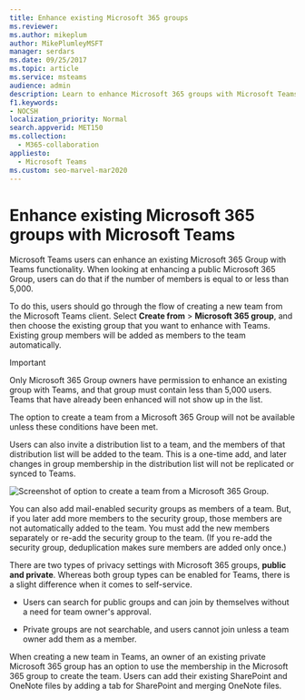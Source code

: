 ```yaml
---
title: Enhance existing Microsoft 365 groups
ms.reviewer: 
ms.author: mikeplum
author: MikePlumleyMSFT
manager: serdars
ms.date: 09/25/2017
ms.topic: article
ms.service: msteams
audience: admin
description: Learn to enhance Microsoft 365 groups with Microsoft Teams by inviting a distribution list to a team, add mail-enabled security groups, and more.
f1.keywords:
- NOCSH
localization_priority: Normal
search.appverid: MET150
ms.collection: 
  - M365-collaboration
appliesto: 
  - Microsoft Teams
ms.custom: seo-marvel-mar2020
---
```


# Enhance existing Microsoft 365 groups with Microsoft Teams

Microsoft Teams users can enhance an existing Microsoft 365 Group with Teams functionality. When looking at enhancing a public Microsoft 365 Group, users can do that if the number of members is equal to or less than 5,000.

To do this, users should go through the flow of creating a new team from the Microsoft Teams client. Select **Create from** > **Microsoft 365 group**, and then choose the existing group that you want to enhance with Teams. Existing group members will be added as members to the team automatically.

> [!IMPORTANT]
> Only Microsoft 365 Group owners have permission to enhance an existing group with Teams, and that group must contain less than 5,000 users. Teams that have already been enhanced will not show up in the list.
>
>The option to create a team from a Microsoft 365 Group will not be available unless these conditions have been met.

Users can also invite a distribution list to a team, and the members of that distribution list will be added to the team. This is a one-time add, and later changes in group membership in the distribution list will not be replicated or synced to Teams.

![Screenshot of option to create a team from a Microsoft 365 Group.](media/Enhance_Existing_Office_365_groups_with_Microsoft_Teams_image2.png)

You can also add mail-enabled security groups as members of a team. But, if you later add more members to the security group, those members are not automatically added to the team. You must add the new members separately or re-add the security group to the team. (If you re-add the security group, deduplication makes sure members are added only once.)

There are two types of privacy settings with Microsoft 365 groups, **public and private**. Whereas both group types can be enabled for Teams, there is a slight difference when it comes to self-service.

-   Users can search for public groups and can join by themselves without a need for team owner's approval.

-   Private groups are not searchable, and users cannot join unless a team owner add them as a member.

When creating a new team in Teams, an owner of an existing private Microsoft 365 group has an option to use the membership in the Microsoft 365 group to create the team. Users can add their existing SharePoint and OneNote files by adding a tab for SharePoint and merging OneNote files.
